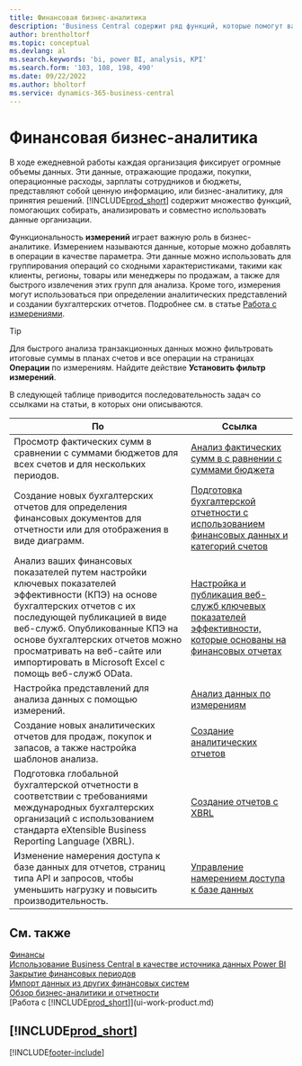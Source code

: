 ```yaml
---
title: Финансовая бизнес-аналитика
description: 'Business Central содержит ряд функций, которые помогут вам собирать, анализировать и передавать коллегам ценные бизнес-данные вашей организации для бизнес-аналитики и принятия решений.'
author: brentholtorf
ms.topic: conceptual
ms.devlang: al
ms.search.keywords: 'bi, power BI, analysis, KPI'
ms.search.form: '103, 108, 198, 490'
ms.date: 09/22/2022
ms.author: bholtorf
ms.service: dynamics-365-business-central
---
```

# Финансовая бизнес-аналитика

В ходе ежедневной работы каждая организация фиксирует огромные объемы данных. Эти данные, отражающие продажи, покупки, операционные расходы, зарплаты сотрудников и бюджеты, представляют собой ценную информацию, или бизнес-аналитику, для принятия решений. [!INCLUDE[prod_short](includes/prod_short.md)] содержит множество функций, помогающих собирать, анализировать и совместно использовать данные организации.

Функциональность **измерений** играет важную роль в бизнес-аналитике. Измерением называются данные, которые можно добавлять в операции в качестве параметра. Эти данные можно использовать для группирования операций со сходными характеристиками, такими как клиенты, регионы, товары или менеджеры по продажам, а также для быстрого извлечения этих групп для анализа. Кроме того, измерения могут использоваться при определении аналитических представлений и создании бухгалтерских отчетов. Подробнее см. в статье [Работа с измерениями](finance-dimensions.md).

> [!TIP]
> Для быстрого анализа транзакционных данных можно фильтровать итоговые суммы в планах счетов и все операции на страницах **Операции** по измерениям. Найдите действие **Установить фильтр измерений**.  

В следующей таблице приводится последовательность задач со ссылками на статьи, в которых они описываются.  

| По | Ссылка |
| --- | --- |
|Просмотр фактических сумм в сравнении с суммами бюджетов для всех счетов и для нескольких периодов.|[Анализ фактических сумм в с равнении с суммами бюджета](bi-how-analyze-actual-versus-budget.md)|
|Создание новых бухгалтерских отчетов для определения финансовых документов для отчетности или для отображения в виде диаграмм.|[Подготовка бухгалтерской отчетности с использованием финансовых данных и категорий счетов](bi-how-work-account-schedule.md)|
|Анализ ваших финансовых показателей путем настройки ключевых показателей эффективности (КПЭ) на основе бухгалтерских отчетов с их последующей публикацией в виде веб-служб. Опубликованные КПЭ на основе бухгалтерских отчетов можно просматривать на веб-сайте или импортировать в Microsoft Excel с помощь веб-служб OData.|[Настройка и публикация веб-служб ключевых показателей эффективности, которые основаны на финансовых отчетах](bi-how-to-set-up-and-publish-kpi-web-services-based-on-account-schedules.md)|
|Настройка представлений для анализа данных с помощью измерений.|[Анализ данных по измерениям](bi-how-analyze-data-dimension.md)|
|Создание новых аналитических отчетов для продаж, покупок и запасов, а также настройка шаблонов анализа.|[Создание аналитических отчетов](bi-how-create-analysis-views-reports.md)|
|Подготовка глобальной бухгалтерской отчетности в соответствии с требованиями международных бухгалтерских организаций с использованием стандарта eXtensible Business Reporting Language (XBRL).|[Создание отчетов с XBRL](bi-create-reports-with-xbrl.md)|
|Изменение намерения доступа к базе данных для отчетов, страниц типа API и запросов, чтобы уменьшить нагрузку и повысить производительность.|[Управление намерением доступа к базе данных](admin-data-access-intent.md)|

## См. также

[Финансы](finance.md)  
[Использование Business Central в качестве источника данных Power BI](across-how-use-financials-data-source-powerbi.md)  
[Закрытие финансовых периодов](year-close-years-periods.md)  
[Импорт данных из других финансовых систем](across-import-data-configuration-packages.md)  
[Обзор бизнес-аналитики и отчетности](reports-bi-reporting.md)  
[Работа с [!INCLUDE[prod_short](includes/prod_short.md)]](ui-work-product.md)  

## [!INCLUDE[prod_short](includes/free_trial_md.md)]  

[!INCLUDE[footer-include](includes/footer-banner.md)]
